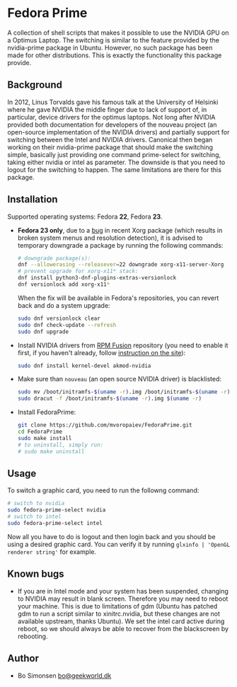 # Fedora Prime

A collection of shell scripts that makes it possible to use the NVIDIA GPU on a Optimus Laptop. The switching is similar to the feature provided by the nvidia-prime package in Ubuntu. However, no such package has been made for other distributions. This is exactly the functionality this package provide.

## Background

In 2012, Linus Torvalds gave his famous talk at the University of Helsinki where he gave NVIDIA the middle finger due to lack of support of, in particular, device drivers for the optimus laptops. Not long after NVIDIA provided both documentation for developers of the nouveau project (an open-source implementation of the NVIDIA drivers) and partially support for switching between the Intel and NVIDIA drivers. Canonical then began working on their nvidia-prime package that should make the switching simple, basically just providing one command prime-select for switching, taking either nvidia or intel as parameter. The downside is that you need to logout for the switching to happen. The same limitations are there for this package.

## Installation

Supported operating systems: Fedora **22**, Fedora **23**.

* **Fedora 23 only**, due to a [bug](https://bugs.freedesktop.org/show_bug.cgi?id=92313) in recent Xorg package (which results in broken system menus and resolution detection), it is advised to temporary downgrade a package by running the following commands:
  ```sh
  # downgrade package(s):
  dnf --allowerasing --releasever=22 downgrade xorg-x11-server-Xorg
  # prevent upgrade for xorg-x11* stack:
  dnf install python3-dnf-plugins-extras-versionlock
  dnf versionlock add xorg-x11*
  ```
  When the fix will be available in Fedora's repositories, you can revert back and do a system upgrade:
  ```sh
  sudo dnf versionlock clear
  sudo dnf check-update --refresh
  sudo dnf upgrade
  ```

* Install NVIDIA drivers from [RPM Fusion](http://rpmfusion.org/) repository (you need to enable it first, if you haven't already, follow [instruction on the site](http://rpmfusion.org/Configuration)):
  ```sh
  sudo dnf install kernel-devel akmod-nvidia
  ```

* Make sure than `nouveau` (an open source NVIDIA driver) is blacklisted:
  ```sh
  sudo mv /boot/initramfs-$(uname -r).img /boot/initramfs-$(uname -r)-nouveau.img
  sudo dracut -f /boot/initramfs-$(uname -r).img $(uname -r)
  ```
* Install FedoraPrime:
  ```sh
  git clone https://github.com/mvoropaiev/FedoraPrime.git
  cd FedoraPrime
  sudo make install
  # to uninstall, simply run:
  # sudo make uninstall
  ```

## Usage

To switch a graphic card, you need to run the followng command:
```sh
# switch to nvidia
sudo fedora-prime-select nvidia
# switch to intel
sudo fedora-prime-select intel
```

Now all you have to do is logout and then login back and you should be using a desired graphic card. You can verify it by running `glxinfo | 'OpenGL renderer string'` for example.


## Known bugs

* If you are in Intel mode and your system has been suspended, changing to NVIDIA may result in blank screen. Therefore you may need to reboot your machine. This is due to limitations of gdm (Ubuntu has patched gdm to run a script similar to xinitrc.nvidia, but these changes are not available upstream, thanks Ubuntu). We set the intel card active during reboot, so we should always be able to recover from the blackscreen by rebooting.

## Author

* Bo Simonsen bo@geekworld.dk
